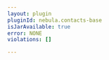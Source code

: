 ```yaml
---
layout: plugin
pluginId: nebula.contacts-base
isJarAvailable: true
error: NONE
violations: []

---
```

